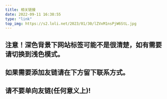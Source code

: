 ```yaml
---
title: 相关链接
date: 2022-09-11 16:38:55
type: "link"
top_img: https://s2.loli.net/2023/01/30/lZVxM1nsPjW6StL.jpg
---
```


## 注意！深色背景下网站标签可能不是很清楚，如有需要请切换到浅色模式。

## 如果需要添加友链请在下方留下联系方式。

## 请不要单向友链(任何意义上)!
